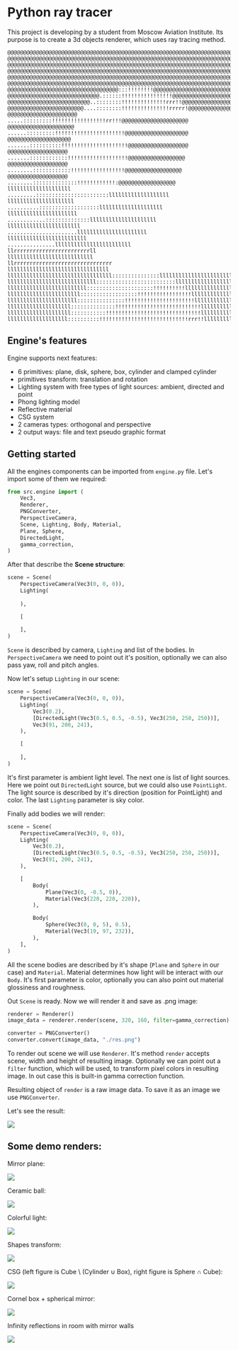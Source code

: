 # Python ray tracer
This project is developing by a student from Moscow Aviation Institute. Its purpose is to create a 3d objects renderer, which uses ray tracing method.
```
@@@@@@@@@@@@@@@@@@@@@@@@@@@@@@@@@@@@@@@@@@@@@@@@@@@@@@@@@@@@@@@@@@@@@@@@@@@@@@@@
@@@@@@@@@@@@@@@@@@@@@@@@@@@@@@@@@@@@@@@@@@@@@@@@@@@@@@@@@@@@@@@@@@@@@@@@@@@@@@@@
@@@@@@@@@@@@@@@@@@@@@@@@@@@@@@@@@@@@@@@@@@@@@@@@@@@@@@@@@@@@@@@@@@@@@@@@@@@@@@@@
@@@@@@@@@@@@@@@@@@@@@@@@@@@@@@@@@@@@@@@@@@@@@@@@@@@@@@@@@@@@@@@@@@@@@@@@@@@@@@@@
@@@@@@@@@@@@@@@@@@@@@@@@@@@@@@@@@@@@@@@@@@@@@@@@@@@@@@@@@@@@@@@@@@@@@@@@@@@@@@@@
@@@@@@@@@@@@@@@@@@@@@@@@@@@@@@@@@@@@@@@@@@@@@@@@@@@@@@@@@@@@@@@@@@@@@@@@@@@@@@@@
@@@@@@@@@@@@@@@@@@@@@@@@@@@@@@@@@@@:::!!!!!!!!@@@@@@@@@@@@@@@@@@@@@@@@@@@@@@@@@@
@@@@@@@@@@@@@@@@@@@@@@@@@@@@@.::::::!!!!!!!!!!!!!!!!@@@@@@@@@@@@@@@@@@@@@@@@@@@@
@@@@@@@@@@@@@@@@@@@@@@@@@@..::::::::!!!!!!!!!!!!!!rrr!!@@@@@@@@@@@@@@@@@@@@@@@@@
@@@@@@@@@@@@@@@@@@@@@@@@....::::::::!!!!!!!!!!!!!!!rrrrr!@@@@@@@@@@@@@@@@@@@@@@@
@@@@@@@@@@@@@@@@@@@@@@ .....:::::::::!!!!!!!!!!!!!!!!!rr!!!@@@@@@@@@@@@@@@@@@@@@
@@@@@@@@@@@@@@@@@@@@@  ......:::::::::!!!!!!!!!!!!!!!!!!!!!!@@@@@@@@@@@@@@@@@@@@
@@@@@@@@@@@@@@@@@@@@   .......::::::::::!!!!!!!!!!!!!!!!!!!!!@@@@@@@@@@@@@@@@@@@
@@@@@@@@@@@@@@@@@@@     .......::::::::::::!!!!!!!!!!!!!!!!!!!@@@@@@@@@@@@@@@@@@
@@@@@@@@@@@@@@@@@@@      ........::::::::::::!!!!!!!!!!!!!!!!!@@@@@@@@@@@@@@@@@@
@@@@@@@@@@@@@@@@@@@        ........::::::::::::::!!!!!!!!!!!!:@@@@@@@@@@@@@@@@@@
llllllllllllllllllll         .........:::::::::::::::::::::::lllllllllllllllllll
lllllllllllllllllllll          ..........:::::::::::::::::::llllllllllllllllllll
llllllllllllllllllllll           ............::::::::::::::lllllllllllllllllllll
lllllllllllllllllllllll             ......................llllllllllllllllllllll
lllllllllllllllllllllllll                ...............llllllllllllllllllllllll
llrrrrrrrrrrrrrrrrrrrrrrrrll                         lllllllllllllllllllllllllll
llrrrrrrrrrrrrrrrrrrrrrrrrrrrrrrr               llllllllllllllllllllllllllllllll
lllllllllllllllllllllllllllllllll:::::::::::::::llllllllllllllllllllllllllllllll
llllllllllllllllllllllllllll:::::::::::::::::::::::::lllllllllllllllllllllllllll
lllllllllllllllllllllllll:::::::::::::::::::::!!!!!!!!!!llllllllllllllllllllllll
lllllllllllllllllllllll::::::::::::::::::!!!!!!!!!!!!!!!!!llllllllllllllllllllll
llllllllllllllllllllll:::::::::::::::!!!!!!!!!!!!!!!!!!!!!!lllllllllllllllllllll
llllllllllllllllllll::::::::::::::!!!!!!!!!!!!!!!!!!!!!!!!!!!lllllllllllllllllll
llllllllllllllllllll:::::::::::!!!!!!!!!!!!!!!!!!!!!!!!!!!!!!lllllllllllllllllll
lllllllllllllllllll::::::::::!!!!!!!!!!!!!!!!!!!!!!!!!!!!rrr!!llllllllllllllllll
```

## Engine's features
Engine supports next features:
- 6 primitives: plane, disk, sphere, box, cylinder and clamped cylinder
- primitives transform: translation and rotation
- Lighting system with free types of light sources: ambient, directed and point
- Phong lighting model
- Reflective material
- CSG system
- 2 cameras types: orthogonal and perspective
- 2 output ways: file and text pseudo graphic format

## Getting started
All the engines components can be imported from `engine.py` file. Let's import some of them we required:

```Python
from src.engine import (
    Vec3,
    Renderer,
    PNGConverter,
    PerspectiveCamera,
    Scene, Lighting, Body, Material,
    Plane, Sphere,
    DirectedLight,
    gamma_correction,
)
```

After that describe the **Scene structure**:
```Python
scene = Scene(
    PerspectiveCamera(Vec3(0, 0, 0)),
    Lighting(
        
    ),

    [
        
    ],
)
```

`Scene` is described by camera, `Lighting` and list of the bodies. In `PerspectiveCamera` we need to point out it's position, optionally we can also pass yaw, roll and pitch angles.

Now let's setup `Lighting` in our scene:
```Python
scene = Scene(
    PerspectiveCamera(Vec3(0, 0, 0)),
    Lighting(
        Vec3(0.2),
        [DirectedLight(Vec3(0.5, 0.5, -0.5), Vec3(250, 250, 250))],
        Vec3(91, 200, 241),
    ),

    [
        
    ],
)
```

It's first parameter is ambient light level. The next one is list of light sources. Here we point out `DirectedLight` source, but we could also use `PointLight`. The light source is described by it's direction (position for PointLight) and color. The last `Lighting` parameter is sky color.

Finally add bodies we will render:
```Python
scene = Scene(
    PerspectiveCamera(Vec3(0, 0, 0)),
    Lighting(
        Vec3(0.2),
        [DirectedLight(Vec3(0.5, 0.5, -0.5), Vec3(250, 250, 250))],
        Vec3(91, 200, 241),
    ),

    [
        Body(
            Plane(Vec3(0, -0.5, 0)),
            Material(Vec3(220, 220, 220)),
        ),

        Body(
            Sphere(Vec3(0, 0, 5), 0.5),
            Material(Vec3(19, 97, 232)),
        ), 
    ],
)
```

All the scene bodies are described  by it's shape (`Plane` and `Sphere` in our case) and `Material`. Material determines how light will be interact with our `Body`. It's first parameter is color, optionally you can also point out material glossiness and roughness. 

Out `Scene` is ready. Now we will render it and save as .png image:
```Python
renderer = Renderer()
image_data = renderer.render(scene, 320, 160, filter=gamma_correction)

converter = PNGConverter()
converter.convert(image_data, "./res.png")
```

To render out scene we will use `Renderer`. It's method `render` accepts scene, width and height of resulting image. Optionally we can point out a `filter` function, which will be used, to transform pixel colors in resulting image. In out case this is built-in gamma correction function. 

Resulting object of `render` is a raw image data. To save it as an image we use `PNGConverter`.

Let's see the result:

![](figures/getting_started_render.jpg)

## Some demo renders:

Mirror plane:

![](figures/mirror_1.jpg)

Ceramic ball:

![](figures/temple.jpg)

Colorful light:

![](figures/colorful_light.jpg)

Shapes transform:

![](figures/transform.jpg)

CSG (left figure is Cube \ (Cylinder ∪ Box), right figure is Sphere ∩ Cube):

![](figures/csg.jpg)

Cornel box + spherical mirror:

![](figures/cornel_box.jpg)

Infinity reflections in room with mirror walls

![](figures/infinity_reflection.jpg)